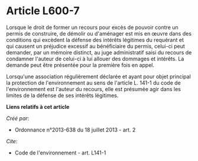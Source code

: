 # Article L600-7

Lorsque le droit de former un recours pour excès de pouvoir contre un permis de construire, de démolir ou d'aménager est mis
en œuvre dans des conditions qui excèdent la défense des intérêts légitimes du requérant et qui causent un préjudice excessif
au bénéficiaire du permis, celui-ci peut demander, par un mémoire distinct, au juge administratif saisi du recours de
condamner l'auteur de celui-ci à lui allouer des dommages et intérêts. La demande peut être présentée pour la première fois
en appel. 

Lorsqu'une association régulièrement déclarée et ayant pour objet principal la protection de l'environnement au sens de
l'article L. 141-1 du code de l'environnement est l'auteur du recours, elle est présumée agir dans les limites de la défense
de ses intérêts légitimes.

**Liens relatifs à cet article**

_Créé par_:

  - Ordonnance n°2013-638 du 18 juillet 2013 - art. 2

_Cite_:

  - Code de l'environnement - art. L141-1

